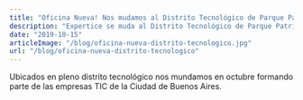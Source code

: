 ```yaml
---
title: "Oficina Nueva! Nos mudamos al Distrito Tecnológico de Parque Patricios"
description: "Expertice se muda al Distrito Tecnológico de Parque Patricios, sumándose a las empresas TIC de la Ciudad de Buenos Aires"
date: "2019-10-15"
articleImage: "/blog/oficina-nueva-distrito-tecnologico.jpg"
url: "/blog/oficina-nueva-distrito-tecnologico"
---
```


Ubicados en pleno distrito tecnológico nos mundamos en octubre formando parte de las empresas TIC de la Ciudad de Buenos Aires.
